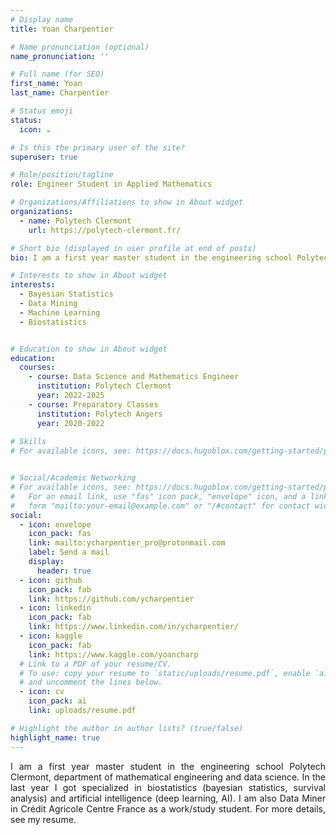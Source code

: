 ```yaml
---
# Display name
title: Yoan Charpentier

# Name pronunciation (optional)
name_pronunciation: ''

# Full name (for SEO)
first_name: Yoan
last_name: Charpentier

# Status emoji
status:
  icon: ☕️

# Is this the primary user of the site?
superuser: true

# Role/position/tagline
role: Engineer Student in Applied Mathematics

# Organizations/Affiliations to show in About widget
organizations:
  - name: Polytech Clermont
    url: https://polytech-clermont.fr/

# Short bio (displayed in user profile at end of posts)
bio: I am a first year master student in the engineering school Polytech Clermont, department of mathematical engineering and data science.

# Interests to show in About widget
interests:
  - Bayesian Statistics
  - Data Mining
  - Machine Learning
  - Biostatistics


# Education to show in About widget
education:
  courses:
    - course: Data Science and Mathematics Engineer
      institution: Polytech Clermont
      year: 2022-2025
    - course: Preparatory Classes
      institution: Polytech Angers
      year: 2020-2022
      
# Skills
# For available icons, see: https://docs.hugoblox.com/getting-started/page-builder/#icons


# Social/Academic Networking
# For available icons, see: https://docs.hugoblox.com/getting-started/page-builder/#icons
#   For an email link, use "fas" icon pack, "envelope" icon, and a link in the
#   form "mailto:your-email@example.com" or "/#contact" for contact widget.
social:
  - icon: envelope
    icon_pack: fas
    link: mailto:ycharpentier_pro@protonmail.com
    label: Send a mail
    display:
      header: true
  - icon: github
    icon_pack: fab
    link: https://github.com/ycharpentier
  - icon: linkedin
    icon_pack: fab
    link: https://www.linkedin.com/in/ycharpentier/
  - icon: kaggle
    icon_pack: fab
    link: https://www.kaggle.com/yoancharp
  # Link to a PDF of your resume/CV.
  # To use: copy your resume to `static/uploads/resume.pdf`, enable `ai` icons in `params.yaml`,
  # and uncomment the lines below.
  - icon: cv
    icon_pack: ai
    link: uploads/resume.pdf

# Highlight the author in author lists? (true/false)
highlight_name: true
---
```


<p style='text-align: justify;'> I am a first year master student in the engineering school Polytech Clermont, department of mathematical engineering and data science. In the last year I got specialized in biostatistics (bayesian statistics, survival analysis) and artificial intelligence (deep learning, AI). I am also Data Miner in Crédit Agricole Centre France as a work/study student. For more details, see my resume. </p>